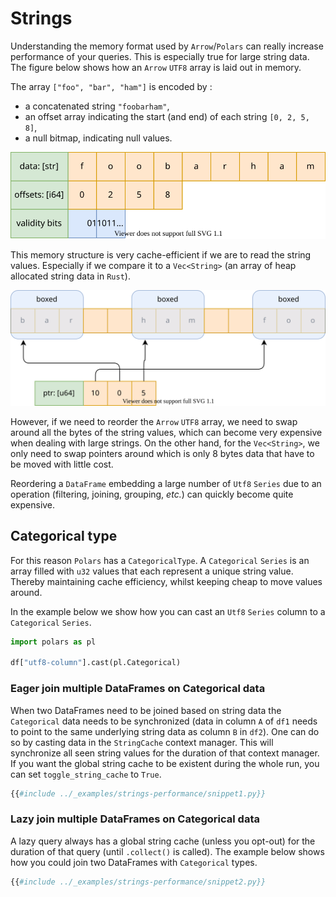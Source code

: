 # Strings

Understanding the memory format used by `Arrow`/`Polars` can really increase performance of your queries.
This is especially true for large string data.
The figure below shows how an `Arrow` `UTF8` array is laid out in memory.

The array `["foo", "bar", "ham"]` is encoded by :

  * a concatenated string `"foobarham"`,
  * an offset array indicating the start (and end) of each string `[0, 2, 5, 8]`,
  * a null bitmap, indicating null values.

![](../_images/arrow-strings.svg)

This memory structure is very cache-efficient if we are to read the string values.
Especially if we compare it to a `Vec<String>` (an array of heap allocated string data in `Rust`).

![](../_images/pandas-strings.svg)

However, if we need to reorder the `Arrow` `UTF8` array, we need to swap around all the bytes of the string values, which can become very expensive when dealing with large strings.
On the other hand, for the `Vec<String>`, we only need to swap pointers around which is only 8 bytes data that have to be moved with little cost.

Reordering a `DataFrame` embedding a large number of `Utf8` `Series` due to an operation (filtering, joining, grouping, *etc.*) can quickly become quite expensive.

## Categorical type

For this reason `Polars` has a `CategoricalType`. A `Categorical` `Series` is an array filled with `u32` values that each represent a unique string value.
Thereby maintaining cache efficiency, whilst keeping cheap to move values around.

In the example below we show how you can cast an `Utf8` `Series` column to a `Categorical` `Series`.

```python
import polars as pl

df["utf8-column"].cast(pl.Categorical)
```

### Eager join multiple DataFrames on Categorical data

When two DataFrames need to be joined based on string data the `Categorical` data needs to be synchronized (data in column `A` of `df1` needs to point to the same underlying string data as column `B` in `df2`).
One can do so by casting data in the `StringCache` context manager.
This will synchronize all seen string values for the duration of that context manager.
If you want the global string cache to be existent during the whole run, you can set `toggle_string_cache` to `True`.

```python
{{#include ../_examples/strings-performance/snippet1.py}}
```

### Lazy join multiple DataFrames on Categorical data

A lazy query always has a global string cache (unless you opt-out) for the duration of that query (until `.collect()` is called).
The example below shows how you could join two DataFrames with `Categorical` types.

```python
{{#include ../_examples/strings-performance/snippet2.py}}
```

